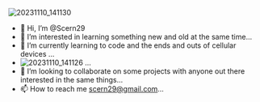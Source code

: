 ![20231110_141130](https://github.com/Scern29/Scern29/assets/151644486/4752c647-fe17-4581-9582-f86f15be9f79)
- 👋 Hi, I’m @Scern29
- 👀 I’m interested in learning something new and old at the same time...
- 🌱 I’m currently learning to code and the ends and outs of cellular devices ...
- ![20231110_141126](https://github.com/Scern29/Scern29/assets/151644486/bf1ab4d1-2d95-4bf5-b981-9968e5cd0960)
...
- 💞️ I’m looking to collaborate on some projects with anyone out there interested in the same things...
- 📫 How to reach me scern29@gmail.com...

<!---
Scern29/Scern29 is a ✨ special ✨ repository because its `README.md` (this file) appears on your GitHub profile.
You can click the Preview link to take a look at your changes.
--->
